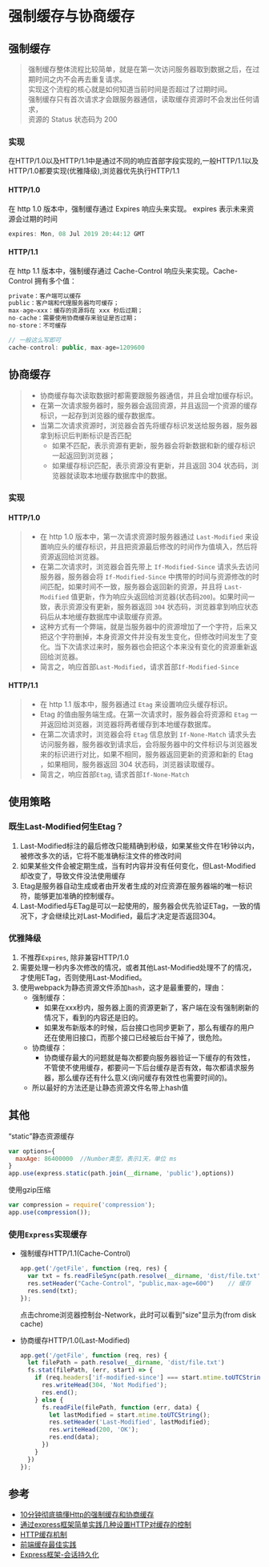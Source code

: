 # 强制缓存与协商缓存

## 强制缓存
> 强制缓存整体流程比较简单，就是在第一次访问服务器取到数据之后，在过期时间之内不会再去重复请求。  
> 实现这个流程的核心就是如何知道当前时间是否超过了过期时间。  
> 强制缓存只有首次请求才会跟服务器通信，读取缓存资源时不会发出任何请求，  
> 资源的 Status 状态码为 200  

### 实现
在HTTP/1.0以及HTTP/1.1中是通过不同的响应首部字段实现的,一般HTTP/1.1以及HTTP/1.0都要实现(优雅降级),浏览器优先执行HTTP/1.1  

#### HTTP/1.0
在 http 1.0 版本中，强制缓存通过 Expires 响应头来实现。 expires 表示未来资源会过期的时间
```js
expires: Mon, 08 Jul 2019 20:44:12 GMT
```

#### HTTP/1.1
在 http 1.1 版本中，强制缓存通过 Cache-Control 响应头来实现。Cache-Control 拥有多个值：
```js
private：客户端可以缓存
public：客户端和代理服务器均可缓存；
max-age=xxx：缓存的资源将在 xxx 秒后过期；
no-cache：需要使用协商缓存来验证是否过期；
no-store：不可缓存

// 一般这么写即可
cache-control: public, max-age=1209600
```

## 协商缓存
> - 协商缓存每次读取数据时都需要跟服务器通信，并且会增加缓存标识。  
> - 在第一次请求服务器时，服务器会返回资源，并且返回一个资源的缓存标识，一起存到浏览器的缓存数据库。  
> - 当第二次请求资源时，浏览器会首先将缓存标识发送给服务器，服务器拿到标识后判断标识是否匹配
>   * 如果不匹配，表示资源有更新，服务器会将新数据和新的缓存标识一起返回到浏览器；
>   * 如果缓存标识匹配，表示资源没有更新，并且返回 304 状态码，浏览器就读取本地缓存数据库中的数据。

### 实现

#### HTTP/1.0
> - 在 http 1.0 版本中，第一次请求资源时服务器通过 `Last-Modified` 来设置响应头的缓存标识，并且把资源最后修改的时间作为值填入，然后将资源返回给浏览器。
> - 在第二次请求时，浏览器会首先带上 `If-Modified-Since` 请求头去访问服务器，服务器会将 `If-Modified-Since` 中携带的时间与资源修改的时间匹配，如果时间不一致，服务器会返回新的资源，并且将 `Last-Modified` 值更新，作为响应头返回给浏览器(状态码`200`)。如果时间一致，表示资源没有更新，服务器返回 `304` 状态码，浏览器拿到响应状态码后从本地缓存数据库中读取缓存资源。
> - 这种方式有一个弊端，就是当服务器中的资源增加了一个字符，后来又把这个字符删掉，本身资源文件并没有发生变化，但修改时间发生了变化。当下次请求过来时，服务器也会把这个本来没有变化的资源重新返回给浏览器。
> - 简言之，响应首部`Last-Modified`，请求首部`If-Modified-Since`

#### HTTP/1.1
> - 在 http 1.1 版本中，服务器通过 `Etag` 来设置响应头缓存标识。
> - Etag 的值由服务端生成。在第一次请求时，服务器会将资源和 `Etag` 一并返回给浏览器，浏览器将两者缓存到本地缓存数据库。
> - 在第二次请求时，浏览器会将 `Etag` 信息放到 `If-None-Match` 请求头去访问服务器，服务器收到请求后，会将服务器中的文件标识与浏览器发来的标识进行对比，如果不相同，服务器返回更新的资源和新的 Etag ，如果相同，服务器返回 304 状态码，浏览器读取缓存。
> - 简言之，响应首部`Etag`, 请求首部`If-None-Match`

## 使用策略
### 既生Last-Modified何生Etag？
1. Last-Modified标注的最后修改只能精确到秒级，如果某些文件在1秒钟以内，被修改多次的话，它将不能准确标注文件的修改时间
2. 如果某些文件会被定期生成，当有时内容并没有任何变化，但Last-Modified却改变了，导致文件没法使用缓存
3. Etag是服务器自动生成或者由开发者生成的对应资源在服务器端的唯一标识符，能够更加准确的控制缓存。
4. Last-Modified与ETag是可以一起使用的，服务器会优先验证ETag，一致的情况下，才会继续比对Last-Modified，最后才决定是否返回304。

### 优雅降级
1. 不推荐`Expires`, 除非兼容HTTP/1.0
2. 需要处理一秒内多次修改的情况，或者其他Last-Modified处理不了的情况，才使用ETag，否则使用Last-Modified。
3. 使用webpack为静态资源文件添加`hash`，这才是最重要的，理由：
   - 强制缓存：
     * 如果在xxx秒内，服务器上面的资源更新了，客户端在没有强制刷新的情况下，看到的内容还是旧的。
     * 如果发布新版本的时候，后台接口也同步更新了，那么有缓存的用户还在使用旧接口，而那个接口已经被后台干掉了，很危险。
   - 协商缓存：
     * 协商缓存最大的问题就是每次都要向服务器验证一下缓存的有效性，不管使不使用缓存，都要问一下后台缓存是否有效，每次都请求服务器，那么缓存还有什么意义(询问缓存有效性也需要时间的)。
   - 所以最好的方法还是让静态资源文件名带上hash值

## 其他
“static”静态资源缓存
```js
var options={
  maxAge: 86400000  //Number类型，表示1天，单位 ms
}
app.use(express.static(path.join(__dirname, 'public'),options))
```
使用gzip压缩
```js
var compression = require('compression');
app.use(compression());
```


### 使用`Express`实现缓存
- 强制缓存HTTP/1.1(Cache-Control)
  ```js
  app.get('/getFile', function (req, res) {			
    var txt = fs.readFileSync(path.resolve(__dirname, 'dist/file.txt'), 'utf-8');			
    res.setHeader("Cache-Control", "public,max-age=600")	// 缓存	
    res.send(txt);											
  });		
  ```
  点击chrome浏览器控制台-Network，此时可以看到"size"显示为(from disk cache)  

- 协商缓存HTTP/1.0(Last-Modified)
  ```js
  app.get('/getFile', function (req, res) {
    let filePath = path.resolve(__dirname, 'dist/file.txt')	 
    fs.stat(filePath, (err, start) => {
      if (req.headers['if-modified-since'] === start.mtime.toUTCString()) {
        res.writeHead(304, 'Not Modified');
        res.end();
      } else {
        fs.readFile(filePath, function (err, data) {
          let lastModified = start.mtime.toUTCString();
          res.setHeader('Last-Modified', lastModified);
          res.writeHead(200, 'OK');
          res.end(data);
        })
      }
    })											
  });		
  ```

## 参考
- [10分钟彻底搞懂Http的强制缓存和协商缓存](https://segmentfault.com/a/1190000016199807)
- [通过express框架简单实践几种设置HTTP对缓存的控制](https://www.jianshu.com/p/3bc803a4313f)
- [HTTP缓存机制](https://www.cnblogs.com/ranyonsue/p/8918908.html)
- [前端缓存最佳实践](https://www.cnblogs.com/xiaoweihuang/p/10134656.html)
- [Express框架-会话持久化](https://www.jianshu.com/p/ad34069f127d)